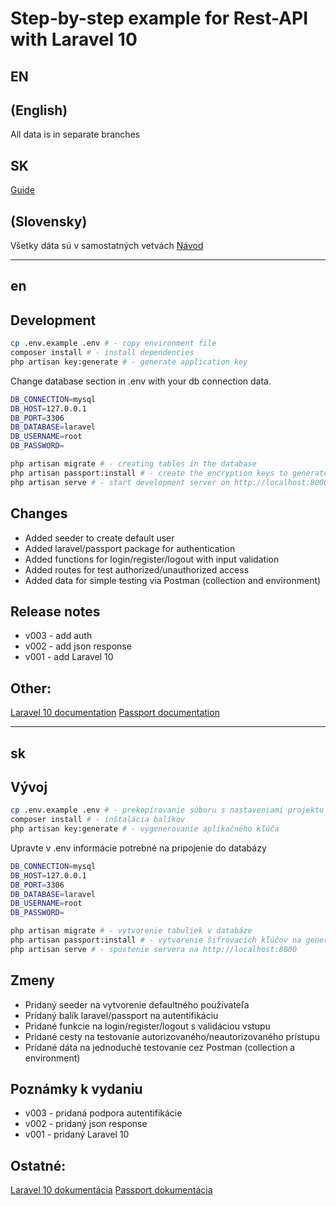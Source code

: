 # Step-by-step example for Rest-API with Laravel 10

## EN
## (English)
All data is in separate branches

## SK
[Guide](#en)
## (Slovensky)
Všetky dáta sú v samostatných vetvách
[Návod](#sk)

---
## en

## Development
```bash
cp .env.example .env # - copy environment file
composer install # - install dependencies
php artisan key:generate # - generate application key
```
Change database section in .env with your db connection data.

```bash
DB_CONNECTION=mysql
DB_HOST=127.0.0.1
DB_PORT=3306
DB_DATABASE=laravel
DB_USERNAME=root
DB_PASSWORD=
```
```bash
php artisan migrate # - creating tables in the database
php artisan passport:install # - create the encryption keys to generate secure access tokens. 
php artisan serve # - start development server on http://localhost:8000
```

## Changes
- Added seeder to create default user
- Added laravel/passport package for authentication
- Added functions for login/register/logout with input validation
- Added routes for test authorized/unauthorized access
- Added data for simple testing via Postman (collection and environment)

## Release notes
- v003 - add auth
- v002 - add json response
- v001 - add Laravel 10

## Other:
[Laravel 10 documentation](https://laravel.com/docs/10.x)
[Passport documentation](https://laravel.com/docs/10.x/passport)


---

## sk

## Vývoj
```bash
cp .env.example .env # - prekopírovanie súboru s nastaveniami projektu
composer install # - inštalácia balíkov
php artisan key:generate # - vygenerovanie aplikačného kľúča
```
Upravte v .env informácie potrebné na pripojenie do databázy

```bash
DB_CONNECTION=mysql
DB_HOST=127.0.0.1
DB_PORT=3306
DB_DATABASE=laravel
DB_USERNAME=root
DB_PASSWORD=
```
```bash
php artisan migrate # - vytvorenie tabuliek v databáze
php artisan passport:install # - vytvorenie šifrovacích kľúčov na generovanie tokenov
php artisan serve # - spustenie servera na http://localhost:8000
```

## Zmeny
- Pridaný seeder na vytvorenie defaultného používateľa
- Pridaný balík laravel/passport na autentifikáciu
- Pridané funkcie na login/register/logout s validáciou vstupu
- Pridané cesty na testovanie autorizovaného/neautorizovaného prístupu
- Pridané dáta na jednoduché testovanie cez Postman (collection a environment)

## Poznámky k vydaniu
- v003 - pridaná podpora autentifikácie
- v002 - pridaný json response
- v001 - pridaný Laravel 10

## Ostatné:
[Laravel 10 dokumentácia](https://laravel.com/docs/10.x)
[Passport dokumentácia](https://laravel.com/docs/10.x/passport)
